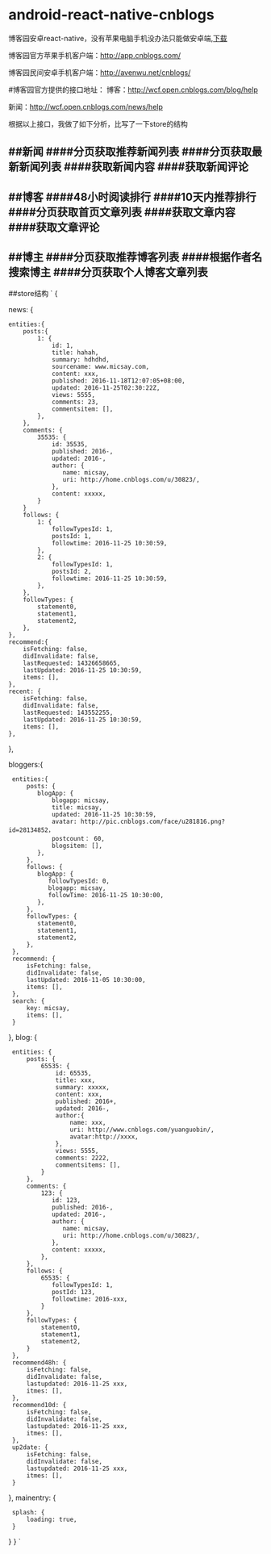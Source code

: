 # android-react-native-cnblogs
博客园安卓react-native，没有苹果电脑手机没办法只能做安卓端,[下载](https://github.com/effectivecui/react-native-cnBlogs/blob/master/apk/app-release.apk)

博客园官方苹果手机客户端：http://app.cnblogs.com/

博客园民间安卓手机客户端：http://avenwu.net/cnblogs/


#博客园官方提供的接口地址：
博客：http://wcf.open.cnblogs.com/blog/help

新闻：http://wcf.open.cnblogs.com/news/help


根据以上接口，我做了如下分析，比写了一下store的结构

##新闻
####分页获取推荐新闻列表
####分页获取最新新闻列表
####获取新闻内容
####获取新闻评论
-----------------------
##博客
####48小时阅读排行
####10天内推荐排行
####分页获取首页文章列表
####获取文章内容
####获取文章评论
----------------------
##博主
####分页获取推荐博客列表
####根据作者名搜索博主
####分页获取个人博客文章列表
----------------------
##store结构
`
{

  news: {
  
    entities:{
        posts:{
            1: {
                id: 1,
                title: hahah,
                summary: hdhdhd,
                sourcename: www.micsay.com,
                content: xxx,
                published: 2016-11-18T12:07:05+08:00,
                updated: 2016-11-25T02:30:22Z,
                views: 5555,
                comments: 23,
                commentsitem: [],
            },
        },
        comments: {
            35535: {
                id: 35535,
                published: 2016-,
                updated: 2016-,
                author: {
                   name: micsay,
                   uri: http://home.cnblogs.com/u/30823/,
                },
                content: xxxxx,
            }
        }
        follows: {
            1: {
                followTypesId: 1,
                postsId: 1,
                followtime: 2016-11-25 10:30:59,
            },
            2: {
                followTypesId: 1,
                postsId: 2,
                followtime: 2016-11-25 10:30:59,
            },
        },
        followTypes: {
            statement0,
            statement1,
            statement2,
        },
    },
    recommend:{
        isFetching: false,
        didInvalidate: false,
        lastRequested: 14326658665,
        lastUpdated: 2016-11-25 10:30:59,
        items: [],
    },
    recent: {
        isFetching: false,
        didInvalidate: false,
        lastRequested: 143552255,
        lastUpdated: 2016-11-25 10:30:59,
        items: [],
    },
  },
  
  bloggers:{
  
     entities:{
         posts: {
            blogApp: {
                blogapp: micsay,
                title: micsay,
                updated: 2016-11-25 10:30:59,
                avatar: http://pic.cnblogs.com/face/u281816.png?id=28134852，
                postcount： 60,
                blogsitem: [],
            },
         },
         follows: {
            blogApp: {
               followTypesId: 0,
               blogapp: micsay,
               followTime: 2016-11-25 10:30:00,
            },
         },
         followTypes: {
            statement0,
            statement1,
            statement2,
         },
     },
     recommend: {
         isFetching: false,
         didInvalidate: false,
         lastUpdated: 2016-11-05 10:30:00,
         items: [],
     },
     search: {
         key: micsay,
         items: [],
     }
  },
  blog: {
     
     entities: {
         posts: {
             65535: {
                 id: 65535,
                 title: xxx,
                 summary: xxxxx,
                 content: xxx,
                 published: 2016+,
                 updated: 2016-,
                 author:{
                     name: xxx,
                     uri: http://www.cnblogs.com/yuanguobin/,
                     avatar:http://xxxx,
                 },
                 views: 5555,
                 comments: 2222,
                 commentsitems: [],
             }
         },
         comments: {
             123: {
                id: 123,
                published: 2016-,
                updated: 2016-,
                author: {
                   name: micsay,
                   uri: http://home.cnblogs.com/u/30823/,
                },
                content: xxxxx,
             },
         },
         follows: {
             65535: {
                followTypesId: 1,
                postId: 123,
                followtime: 2016-xxx,
             }
         },
         followTypes: {
             statement0,
             statement1,
             statement2,
         }
     },
     recommend48h: {
         isFetching: false,
         didInvalidate: false,
         lastupdated: 2016-11-25 xxx,
         itmes: [],
     },
     recommend10d: {
         isFetching: false,
         didInvalidate: false,
         lastupdated: 2016-11-25 xxx,
         itmes: [],
     },
     up2date: {
         isFetching: false,
         didInvalidate: false,
         lastupdated: 2016-11-25 xxx,
         itmes: [],
     }
  },
  mainentry: {
     
     splash: {
         loading: true,
     }
  }
}
`
